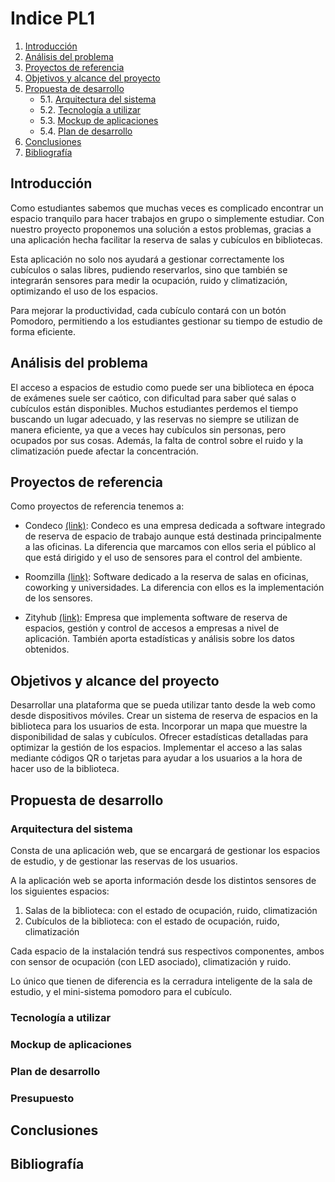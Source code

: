 # Indice PL1

1. [Introducción](#introducción)
2. [Análisis del problema](#análisis-del-problema)
3. [Proyectos de referencia](#proyectos-de-referencia)
4. [Objetivos y alcance del proyecto](#objetivos-y-alcance-del-proyecto)
5. [Propuesta de desarrollo](#propuesta-de-desarrollo)
   * 5.1. [Arquitectura del sistema](#arquitectura-del-sistema)
   * 5.2. [Tecnología a utilizar](#tecnología-a-utilizar)
   * 5.3. [Mockup de aplicaciones](#mockup-de-aplicaciones)
   * 5.4. [Plan de desarrollo](#plan-de-desarrollo)
6. [Conclusiones](#conclusiones)
7. [Bibliografía](#bibliografía)

## Introducción

   Como estudiantes sabemos que muchas veces es complicado encontrar un espacio
   tranquilo para hacer trabajos en grupo o simplemente estudiar.
   Con nuestro proyecto proponemos una solución a estos problemas, gracias a una
   aplicación hecha  facilitar la reserva de salas y cubículos en bibliotecas.

   Esta aplicación no solo nos ayudará a gestionar correctamente los cubículos o
   salas libres, pudiendo reservarlos, sino que también se integrarán sensores
   para medir la ocupación, ruido y climatización, optimizando el uso de los
   espacios.

   Para mejorar la productividad, cada cubículo contará con un botón Pomodoro,
   permitiendo a los estudiantes gestionar su tiempo de estudio de forma eficiente.

## Análisis del problema

   El acceso a espacios de estudio como puede ser una biblioteca en época de
   exámenes suele ser caótico, con dificultad para saber qué salas o cubículos
   están disponibles.
   Muchos estudiantes perdemos el tiempo buscando un lugar adecuado, y las
   reservas no siempre se utilizan de manera eficiente, ya que a veces hay
   cubículos sin personas, pero ocupados por sus cosas. Además, la falta de
   control sobre el ruido y la climatización puede afectar la concentración.

## Proyectos de referencia

Como proyectos de referencia tenemos a:

* Condeco [(link)](https://www.condecosoftware.com/es/):
   Condeco es una empresa dedicada a software integrado de reserva de espacio
   de trabajo aunque está destinada principalmente a las oficinas.
   La diferencia que marcamos con ellos seria el público al que está dirigido y
   el uso de sensores para el control del ambiente.

* Roomzilla [(link)](https://www.softwareadvice.ie/software/262110/roomzilla):
   Software dedicado a  la reserva de salas en oficinas, coworking y universidades.
   La diferencia con ellos es la implementación de los sensores.

* Zityhub [(link)](https://zityhub.com/space-management):
   Empresa que implementa software de reserva de espacios, gestión y control de
   accesos a empresas a nivel de aplicación. También aporta estadísticas y análisis
   sobre los datos obtenidos.

## Objetivos y alcance del proyecto

Desarrollar una plataforma que se pueda utilizar tanto desde la web como desde
dispositivos móviles.
Crear un sistema de reserva de espacios en la biblioteca para los usuarios de esta.
Incorporar un mapa  que muestre la disponibilidad de salas y cubículos.
Ofrecer estadísticas detalladas para optimizar la gestión de los espacios.
Implementar el acceso a las salas mediante códigos QR o tarjetas para ayudar a
los usuarios a la hora de hacer uso de la biblioteca.

## Propuesta de desarrollo

### Arquitectura del sistema

Consta de una aplicación web, que se encargará de gestionar los espacios de
estudio, y de gestionar las reservas de los usuarios.

A la aplicación web se aporta información desde los distintos sensores de los
siguientes espacios:

1. Salas de la biblioteca: con el estado de ocupación, ruido, climatización
2. Cubículos de la biblioteca: con el estado de ocupación, ruido, climatización

Cada espacio de la instalación tendrá sus respectivos componentes, ambos con
sensor de ocupación (con LED asociado), climatización y ruido.

Lo único que tienen de diferencia es la cerradura inteligente de la sala de
estudio, y el mini-sistema pomodoro para el cubículo.

### Tecnología a utilizar

### Mockup de aplicaciones

### Plan de desarrollo

### Presupuesto

## Conclusiones

## Bibliografía
